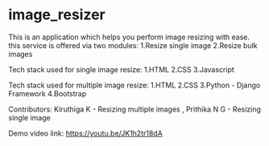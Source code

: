 # image_resizer
This is an application which helps you perform image resizing with ease. this service is offered via two modules:
1.Resize single image
2.Resize bulk images

Tech stack used for single image resize:
1.HTML
2.CSS
3.Javascript

Tech stack used for multiple image resize:
1.HTML
2.CSS
3.Python - Django Framework
4.Bootstrap

Contributors:
Kiruthiga K - Resizing multiple images ,
Prithika N G - Resizing single image

Demo video link:
https://youtu.be/JK1h2tr18dA
